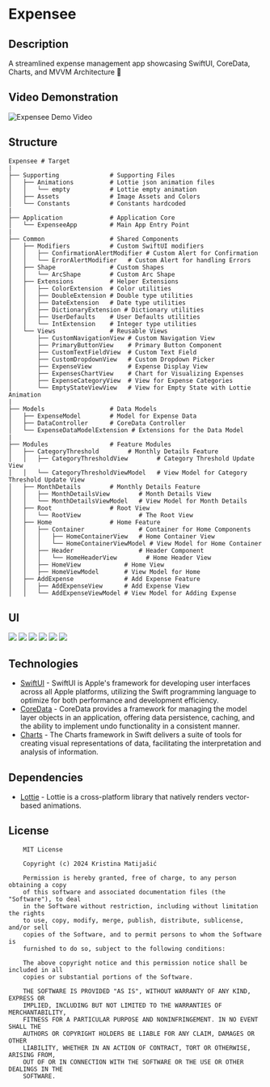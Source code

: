 # Expensee

## Description

A streamlined expense management app showcasing SwiftUI, CoreData, Charts, and MVVM Architecture 📲

## Video Demonstration

![Expensee Demo Video](ExpenseeDemoGif.gif)

## Structure
    
    Expensee # Target
    |
    ├── Supporting              # Supporting Files
    │   ├── Animations          # Lottie json animation files
    │   │   └── empty           # Lottie empty animation
    │   ├── Assets              # Image Assets and Colors
    │   └── Constants           # Constants hardcoded
    |
    ├── Application             # Application Core
    │   └── ExpenseeApp         # Main App Entry Point
    |
    ├── Common                  # Shared Components
    │   ├── Modifiers           # Custom SwiftUI modifiers
    │   │   ├── ConfirmationAlertModifier # Custom Alert for Confirmation
    │   │   └── ErrorAlertModifier   # Custom Alert for handling Errors
    │   ├── Shape               # Custom Shapes
    │   │   └── ArcShape        # Custom Arc Shape
    │   ├── Extensions          # Helper Extensions
    │   │   ├── ColorExtension  # Color utilities
    │   │   ├── DoubleExtension # Double type utilities
    │   │   ├── DateExtension   # Date type utilities
    │   │   ├── DictionaryExtension # Dictionary utilities
    │   │   ├── UserDefaults    # User Defaults utilities
    │   │   └── IntExtension    # Integer type utilities
    │   └── Views               # Reusable Views
    │       ├── CustomNavigationView # Custom Navigation View
    │       ├── PrimaryButtonView    # Primary Button Component
    │       ├── CustomTextFieldView  # Custom Text Field
    │       ├── CustomDropdownView   # Custom Dropdown Picker
    │       ├── ExpenseView          # Expense Display View
    │       ├── ExpensesChartView    # Chart for Visualizing Expenses
    │       ├── ExpenseCategoryView  # View for Expense Categories
    │       └── EmptyStateViewView   # View for Empty State with Lottie Animation
    |
    ├── Models                  # Data Models
    │   ├── ExpenseModel        # Model for Expense Data
    │   ├── DataController      # CoreData Controller
    │   └── ExpenseDataModelExtension # Extensions for the Data Model
    |
    ├── Modules                 # Feature Modules
    │   ├── CategoryThreshold        # Monthly Details Feature
    │   │   ├── CategoryThresholdView        # Category Threshold Update View
    │   │   └── CategoryThresholdViewModel   # View Model for Category Threshold Update View
    │   ├── MonthDetails        # Monthly Details Feature
    │   │   ├── MonthDetailsView        # Month Details View
    │   │   └── MonthDetailsViewModel   # View Model for Month Details
    │   ├── Root                # Root View
    │   │   └── RootView                # The Root View
    │   ├── Home                # Home Feature
    │   │   ├── Container               # Container for Home Components
    │   │   │   ├── HomeContainerView   # Home Container View
    │   │   │   └── HomeContainerViewModel # View Model for Home Container
    │   │   ├── Header                  # Header Component
    │   │   │   └── HomeHeaderView        # Home Header View
    │   │   ├── HomeView            # Home View
    │   │   ├── HomeViewModel       # View Model for Home
    │   ├── AddExpense              # Add Expense Feature
    │   │   ├── AddExpenseView      # Add Expense View
    │   │   └── AddExpenseViewModel # View Model for Adding Expense
    
## UI

![](image01.png) ![](image02.png) ![](image03.png) ![](image04.png) ![](image05.png) ![](image06.png)

    
## Technologies

- [SwiftUI](https://developer.apple.com/documentation/swiftui/) - SwiftUI is Apple's framework for developing user interfaces across all Apple platforms, utilizing the Swift programming language to optimize for both performance and development efficiency.
- [CoreData](https://developer.apple.com/documentation/coredata) - CoreData provides a framework for managing the model layer objects in an application, offering data persistence, caching, and the ability to implement undo functionality in a consistent manner.
- [Charts](https://developer.apple.com/documentation/charts) - The Charts framework in Swift delivers a suite of tools for creating visual representations of data, facilitating the interpretation and analysis of information.

## Dependencies

- [Lottie](https://github.com/airbnb/lottie-spm) - Lottie is a cross-platform library that natively renders vector-based animations.

## License

```
    MIT License

    Copyright (c) 2024 Kristina Matijašić

    Permission is hereby granted, free of charge, to any person obtaining a copy
    of this software and associated documentation files (the "Software"), to deal
    in the Software without restriction, including without limitation the rights
    to use, copy, modify, merge, publish, distribute, sublicense, and/or sell
    copies of the Software, and to permit persons to whom the Software is
    furnished to do so, subject to the following conditions:

    The above copyright notice and this permission notice shall be included in all
    copies or substantial portions of the Software.

    THE SOFTWARE IS PROVIDED "AS IS", WITHOUT WARRANTY OF ANY KIND, EXPRESS OR
    IMPLIED, INCLUDING BUT NOT LIMITED TO THE WARRANTIES OF MERCHANTABILITY,
    FITNESS FOR A PARTICULAR PURPOSE AND NONINFRINGEMENT. IN NO EVENT SHALL THE
    AUTHORS OR COPYRIGHT HOLDERS BE LIABLE FOR ANY CLAIM, DAMAGES OR OTHER
    LIABILITY, WHETHER IN AN ACTION OF CONTRACT, TORT OR OTHERWISE, ARISING FROM,
    OUT OF OR IN CONNECTION WITH THE SOFTWARE OR THE USE OR OTHER DEALINGS IN THE
    SOFTWARE.

```
